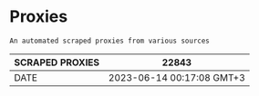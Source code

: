# Proxies
    An automated scraped proxies from various sources

| SCRAPED PROXIES | 22843            |
|-----------------|---------------------------|
| DATE            | 2023-06-14 00:17:08 GMT+3          |